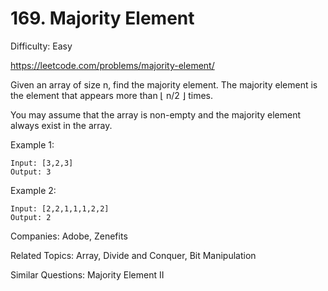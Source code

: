 # 169. Majority Element

Difficulty: Easy

https://leetcode.com/problems/majority-element/

Given an array of size n, find the majority element. The majority element is the element that appears more than ⌊ n/2 ⌋ times.

You may assume that the array is non-empty and the majority element always exist in the array.

Example 1:
```
Input: [3,2,3]
Output: 3
```
Example 2:
```
Input: [2,2,1,1,1,2,2]
Output: 2
```

Companies: Adobe, Zenefits

Related Topics: Array, Divide and Conquer, Bit Manipulation

Similar Questions: Majority Element II
